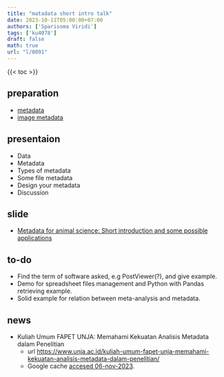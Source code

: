 ```yaml
---
title: "matadata short intro talk"
date: 2023-10-11T05:00:00+07:00
authors: ['Sparisoma Viridi']
tags: ['ku4078']
draft: false
math: true
url: "l/0091"
---
```

{{< toc >}}


## preparation
+ [metadata](../0076/)
+ [image metadata](../0089/)


## presentaion
+ Data
+ Metadata
+ Types of metadata
+ Some file metadata
+ Design your metadata
+ Discussion


## slide
+ [Metadata for animal science: Short introduction and some possible applications](https://doi.org/10.5281/zenodo.8429155)


## to-do
+ Find the term of software asked, e.g PostViewer(?), and give example.
+ Demo for spreadsheet files management and Python with Pandas retrieving example.
+ Solid example for relation between meta-analysis and metadata.

<!--
Dr. Wiwaha Anas Sumadja
1. Apakah data lama bisa digunakan? Bagaimana cara menarik datanya?
2. Bagaimana cara penyimpanan data sehingga tidak ada masalah dengan kerusakan laptop atau kameranya?
3. Apakah ada aplikasi yg dapat digunakan untuk menganalisis metadata?

Dr. Hutwan
Bagaimana dengan dynamic data yg digunakan utk memprediksi masa depan? Kan harus ada asumsi. Apakah dibenarkan menggunakan asumsi untuk penggunaan data tsb?

Prof. Depison
Apa aplikasi yang bisa digunakan?

Dr. Saitul .... ini saya ke toilet jadi tidak dengar pertanyaannya, Kang.
-->


## news
+ Kuliah Umum FAPET UNJA: Memahami Kekuatan Analisis Metadata dalam Penelitian
  - url https://www.unja.ac.id/kuliah-umum-fapet-unja-memahami-kekuatan-analisis-metadata-dalam-penelitian/
  - Google cache [accesed 06-nov-2023](https://webcache.googleusercontent.com/search?q=cache%3Ahttps%3A%2F%2Fwww.unja.ac.id%2Fkuliah-umum-fapet-unja-memahami-kekuatan-analisis-metadata-dalam-penelitian%2F&rlz=1C1ONGR_enID1073ID1073&oq=cache%3Ahttps%3A%2F%2Fwww.unja.ac.id%2Fkuliah-umum-fapet-unja-memahami-kekuatan-analisis-metadata-dalam-penelitian%2F&gs_lcrp=EgZjaHJvbWUyBggAEEUYOTIGCAEQRRg60gEIMTQ2N2owajSoAgCwAgA&sourceid=chrome&ie=UTF-8).
